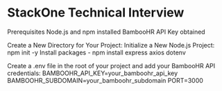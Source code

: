 # StackOne Technical Interview

Prerequisites
Node.js and npm installed
BambooHR API Key obtained

Create a New Directory for Your Project:
Initialize a New Node.js Project: npm init -y
Install packages - npm install express axios dotenv

Create a .env file in the root of your project and add your BambooHR API credentials:
BAMBOOHR_API_KEY=your_bamboohr_api_key
BAMBOOHR_SUBDOMAIN=your_bamboohr_subdomain
PORT=3000



